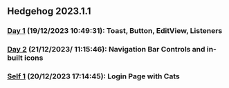## Hedgehog 2023.1.1
### [Day 1](https://github.com/Penguin5681/Android-Dev-Labs/tree/main/Day-1) (19/12/2023 10:49:31): Toast, Button, EditView, Listeners 
### [Day 2]() (21/12/2023/ 11:15:46): Navigation Bar Controls and in-built icons
###
### [Self 1]() (20/12/2023 17:14:45): Login Page with Cats 